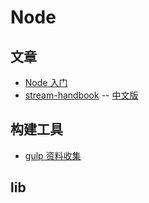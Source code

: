 # Node

## 文章

- [Node 入门](https://www.nodebeginner.org/index-zh-cn.html)
- [stream-handbook](https://github.com/substack/stream-handbook) -- [中文版](https://github.com/jabez128/stream-handbook)

## 构建工具

- [gulp 资料收集](https://github.com/Platform-CUF/use-gulp)

## lib
